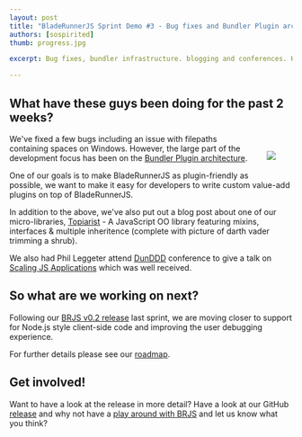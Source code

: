 ```yaml
---
layout: post
title: "BladeRunnerJS Sprint Demo #3 - Bug fixes and Bundler Plugin architecture"
authors: [sospirited]
thumb: progress.jpg

excerpt: Bug fixes, bundler infrastructure. blogging and conferences. Here's a quick update on what the BRJS team have been working on the past couple weeks.

---
```


## What have these guys been doing for the past 2 weeks?

<img src="/blog/img/{{ page.thumb }}" style="margin: 30px;" align="right" class="width-medium" />

We've fixed a few bugs including an issue with filepaths containing spaces on Windows. However, the large part of the development focus has been on the [Bundler Plugin architecture](https://github.com/BladeRunnerJS/brjs/wiki/Bundling-Strawman).

One of our goals is to make BladeRunnerJS as plugin-friendly as possible, we want to make it easy for developers to write custom value-add plugins on top of BladeRunnerJS.

In addition to the above, we've also put out a blog post about one of our micro-libraries, [Topiarist](http://bladerunnerjs.org/blog/topiarist) - A JavaScript OO library featuring mixins, interfaces & multiple inheritence (complete with picture of darth vader trimming a shrub).

We also had Phil Leggeter attend [DunDDD](http://dun.dddscotland.co.uk/) conference to give a talk on [Scaling JS Applications](http://leggetter.github.io/talks/scaling-js-apps/#/) which was well received.

## So what are we working on next?

Following our [BRJS v0.2 release](https://github.com/BladeRunnerJS/brjs/releases/tag/v0.2) last sprint, we are moving closer to support for Node.js style client-side code and improving the user debugging experience.

For further details please see our [roadmap](http://bladerunnerjs.org/docs/roadmap/).

## Get involved!
Want to have a look at the release in more detail? Have a look at our GitHub [release](https://github.com/BladeRunnerJS/brjs/releases) and why not have a [play around with BRJS](http://bladerunnerjs.org/docs/use/getting_started/) and let us know what you think?
